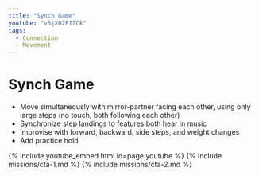 ```yaml
---
title: "Synch Game"
youtube: "vSjX02FIZCk"
tags:
  - Connection
  - Movement
---
```


# Synch Game #

* Move simultaneously with mirror-partner facing each other, using only large steps (no touch, both following each other)
* Synchronize step landings to features both hear in music
* Improvise with forward, backward, side steps, and weight changes
* Add practice hold

{% include youtube_embed.html id=page.youtube %}
{% include missions/cta-1.md %}
{% include missions/cta-2.md %}
